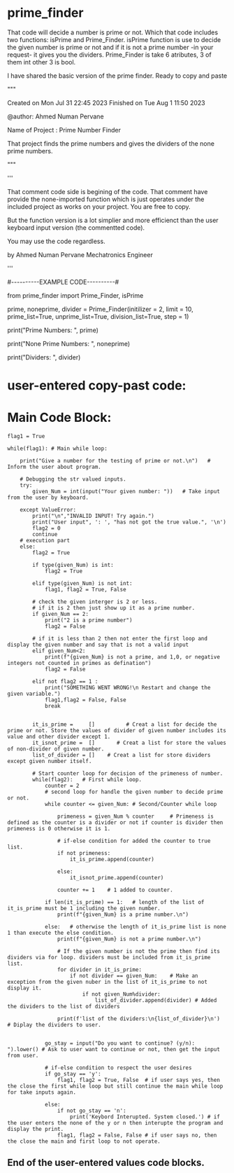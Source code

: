 # prime_finder
That code will decide a number is prime or not. Which that code includes two functions: isPrime and Prime_Finder. isPrime function is use to decide the given number is prime or not and if it is not a prime number -in your request- it gives you the dividers. Prime_Finder is take 6 atributes, 3 of them int other 3 is bool. 

I have shared the basic version of the prime finder. Ready to copy and paste


"""

Created on Mon Jul 31 22:45 2023
Finished on Tue Aug 1 11:50 2023

@author: Ahmed Numan Pervane

Name of Project : Prime Number Finder

That project finds the prime numbers and gives the dividers of the none prime numbers.

"""


'''

That comment code side is begining of the code.
That comment have provide the none-imported function
which is just operates under the included project as 
works on your project. You are free to copy.

But the function version is a lot simplier and more efficienct
than the user keyboard input version (the commentted code).

You may use the code regardless.


by Ahmed Numan Pervane
Mechatronics Engineer

'''


#----------EXAMPLE CODE----------#

from prime_finder import Prime_Finder, isPrime

prime, noneprime, divider = Prime_Finder(initilizer = 2, limit = 10, prime_list=True, unprime_list=True, division_list=True, step = 1)

print("Prime Numbers: ", prime)

print("None Prime Numbers: ", noneprime)

print("Dividers: ", divider)





# user-entered copy-past code:

# Main Code Block:

    flag1 = True
    
    while(flag1): # Main while loop:
        
        print("Give a number for the testing of prime or not.\n")   # Inform the user about program.
    
        # Debugging the str valued inputs.
        try: 
            given_Num = int(input("Your given number: "))   # Take input from the user by keyboard.
       
        except ValueError:
            print("\n","INVALID INPUT! Try again.")
            print("User input", ': ', "has not got the true value.", '\n')
            flag2 = 0
            continue
        # execution part
        else:
            flag2 = True
    
            if type(given_Num) is int:
                flag2 = True
            
            elif type(given_Num) is not int:
                flag1, flag2 = True, False
    
            # check the given interger is 2 or less. 
            # if it is 2 then just show up it as a prime number.
            if given_Num == 2:
                print("2 is a prime number")
                flag2 = False
            
            # if it is less than 2 then not enter the first loop and display the given number and say that is not a valid input
            elif given_Num<2:
                print(f"{given_Num} is not a prime, and 1,0, or negative integers not counted in primes as defination")
                flag2 = False
             
            elif not flag2 == 1 :
                print("SOMETHING WENT WRONG!\n Restart and change the given variable.")
                flag1,flag2 = False, False
                break
            
            
            it_is_prime =     []          # Creat a list for decide the prime or not. Store the values of divider of given number includes its value and other divider except 1. 
            it_isnot_prime =  []       # Creat a list for store the values of non-divider of given number.
            list_of_divider = []    # Creat a list for store dividers except given number itself.
            
            # Start counter loop for decision of the primeness of number.
            while(flag2):   # First while loop.
                counter = 2
                # second loop for handle the given number to decide prime or not.
                while counter <= given_Num: # Second/Counter while loop
                 
                    primeness = given_Num % counter     # Primeness is defined as the counter is a divider or not if counter is divider then primeness is 0 otherwise it is 1.
                    
                    # if-else condition for added the counter to true list.
                    if not primeness:
                        it_is_prime.append(counter)
                        
                    else:
                        it_isnot_prime.append(counter)
                 
                    counter += 1    # 1 added to counter.
                  
                if len(it_is_prime) == 1:   # length of the list of it_is_prime must be 1 including the given number.
                    print(f"{given_Num} is a prime number.\n")
                
                else:   # otherwise the length of it_is_prime list is none 1 than execute the else condition.
                    print(f"{given_Num} is not a prime number.\n")
                    
                    # If the given number is not the prime then find its dividers via for loop. dividers must be included from it_is_prime list.
                    for divider in it_is_prime:
                        if not divider == given_Num:    # Make an exception from the given nuber in the list of it_is_prime to not display it.
                            if not given_Num%divider:
                                list_of_divider.append(divider) # Added the dividers to the list of dividers
                                
                    print(f'list of the dividers:\n{list_of_divider}\n')    # Diplay the dividers to user.
                      
                    
                go_stay = input("Do you want to continue? (y/n): ").lower() # Ask to user want to continue or not, then get the input from user.
                
                # if-else condition to respect the user desires
                if go_stay == 'y':
                    flag1, flag2 = True, False  # if user says yes, then the close the first while loop but still continue the main while loop for take inputs again.
                    
                else:
                    if not go_stay == 'n':
                        print('Keybord Interupted. System closed.') # if the user enters the none of the y or n then interupte the program and display the print.
                    flag1, flag2 = False, False # if user says no, then the close the main and first loop to not operate.
    
## End of the user-entered values code blocks.
